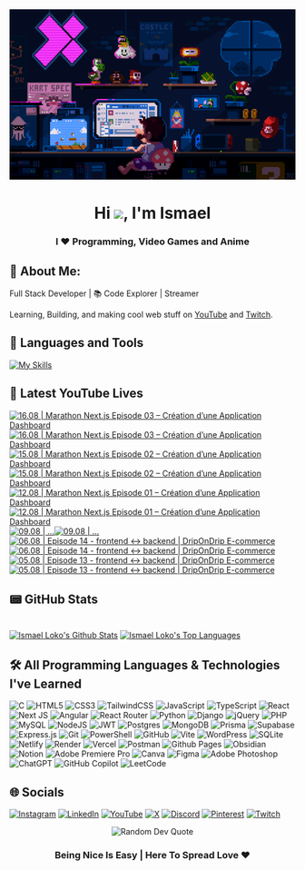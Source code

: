 <div align="center">
  <img src="img/bg.gif" alt="background image" width="100%" height="300">
</div>
<h1 align="center">Hi <img src="https://raw.githubusercontent.com/MartinHeinz/MartinHeinz/master/wave.gif" width="30px">, I'm Ismael </h1>
<h3 align="center">I ❤️ Programming, Video Games and Anime </h3>

## 💫 About Me:

 Full Stack Developer | 📚 Code Explorer | Streamer 

Learning, Building, and making cool web stuff on [YouTube](https://www.youtube.com/@licode30) and [Twitch](https://www.twitch.tv/dereal_ismael).

## 🧰 Languages and Tools 
[![My Skills](https://skillicons.dev/icons?i=html,css,js,ts,react,nextjs,angular,nodejs,express,mongodb,postgres,git,vscode)](https://skillicons.dev)

## 🎥 Latest YouTube Lives

<!-- BEGIN YOUTUBE-CARDS -->
[![16.08 |  Marathon Next.js Episode 03 – Création d’une Application Dashboard](https://ytcards.demolab.com/?id=UXMfbPwAqZ8&title=16.08+%7C++Marathon+Next.js+Episode+03+%E2%80%93+Cr%C3%A9ation+d%E2%80%99une+Application+Dashboard&lang=en&timestamp=1755383945&background_color=%230d1117&title_color=%23ffffff&stats_color=%23dedede&max_title_lines=2&width=250&border_radius=5&duration=13338 "16.08 |  Marathon Next.js Episode 03 – Création d’une Application Dashboard")](https://www.youtube.com/watch?v=UXMfbPwAqZ8#gh-dark-mode-only)[![16.08 |  Marathon Next.js Episode 03 – Création d’une Application Dashboard](https://ytcards.demolab.com/?id=UXMfbPwAqZ8&title=16.08+%7C++Marathon+Next.js+Episode+03+%E2%80%93+Cr%C3%A9ation+d%E2%80%99une+Application+Dashboard&lang=en&timestamp=1755383945&background_color=%23ffffff&title_color=%2324292f&stats_color=%2357606a&max_title_lines=2&width=250&border_radius=5&duration=13338 "16.08 |  Marathon Next.js Episode 03 – Création d’une Application Dashboard")](https://www.youtube.com/watch?v=UXMfbPwAqZ8#gh-light-mode-only)
[![15.08 |  Marathon Next.js Episode 02 – Création d’une Application Dashboard](https://ytcards.demolab.com/?id=8_aJaFSXA6M&title=15.08+%7C++Marathon+Next.js+Episode+02+%E2%80%93+Cr%C3%A9ation+d%E2%80%99une+Application+Dashboard&lang=en&timestamp=1755309175&background_color=%230d1117&title_color=%23ffffff&stats_color=%23dedede&max_title_lines=2&width=250&border_radius=5&duration=18529 "15.08 |  Marathon Next.js Episode 02 – Création d’une Application Dashboard")](https://www.youtube.com/watch?v=8_aJaFSXA6M#gh-dark-mode-only)[![15.08 |  Marathon Next.js Episode 02 – Création d’une Application Dashboard](https://ytcards.demolab.com/?id=8_aJaFSXA6M&title=15.08+%7C++Marathon+Next.js+Episode+02+%E2%80%93+Cr%C3%A9ation+d%E2%80%99une+Application+Dashboard&lang=en&timestamp=1755309175&background_color=%23ffffff&title_color=%2324292f&stats_color=%2357606a&max_title_lines=2&width=250&border_radius=5&duration=18529 "15.08 |  Marathon Next.js Episode 02 – Création d’une Application Dashboard")](https://www.youtube.com/watch?v=8_aJaFSXA6M#gh-light-mode-only)
[![12.08 |  Marathon Next.js Episode 01 – Création d’une Application Dashboard](https://ytcards.demolab.com/?id=m0oJnDsnjz4&title=12.08+%7C++Marathon+Next.js+Episode+01+%E2%80%93+Cr%C3%A9ation+d%E2%80%99une+Application+Dashboard&lang=en&timestamp=1755064618&background_color=%230d1117&title_color=%23ffffff&stats_color=%23dedede&max_title_lines=2&width=250&border_radius=5&duration=3817 "12.08 |  Marathon Next.js Episode 01 – Création d’une Application Dashboard")](https://www.youtube.com/watch?v=m0oJnDsnjz4#gh-dark-mode-only)[![12.08 |  Marathon Next.js Episode 01 – Création d’une Application Dashboard](https://ytcards.demolab.com/?id=m0oJnDsnjz4&title=12.08+%7C++Marathon+Next.js+Episode+01+%E2%80%93+Cr%C3%A9ation+d%E2%80%99une+Application+Dashboard&lang=en&timestamp=1755064618&background_color=%23ffffff&title_color=%2324292f&stats_color=%2357606a&max_title_lines=2&width=250&border_radius=5&duration=3817 "12.08 |  Marathon Next.js Episode 01 – Création d’une Application Dashboard")](https://www.youtube.com/watch?v=m0oJnDsnjz4#gh-light-mode-only)
[![09.08 | …](https://ytcards.demolab.com/?id=Dh-AfR9fQ_M&title=09.08+%7C+%E2%80%A6&lang=en&timestamp=1754787544&background_color=%230d1117&title_color=%23ffffff&stats_color=%23dedede&max_title_lines=2&width=250&border_radius=5&duration=15287 "09.08 | …")](https://www.youtube.com/watch?v=Dh-AfR9fQ_M#gh-dark-mode-only)[![09.08 | …](https://ytcards.demolab.com/?id=Dh-AfR9fQ_M&title=09.08+%7C+%E2%80%A6&lang=en&timestamp=1754787544&background_color=%23ffffff&title_color=%2324292f&stats_color=%2357606a&max_title_lines=2&width=250&border_radius=5&duration=15287 "09.08 | …")](https://www.youtube.com/watch?v=Dh-AfR9fQ_M#gh-light-mode-only)
[![06.08 | Episode 14 - frontend ↔ backend | DripOnDrip E-commerce](https://ytcards.demolab.com/?id=P_-9VhsSjDQ&title=06.08+%7C+Episode+14+-+frontend+%E2%86%94+backend+%7C+DripOnDrip+E-commerce&lang=en&timestamp=1754502220&background_color=%230d1117&title_color=%23ffffff&stats_color=%23dedede&max_title_lines=2&width=250&border_radius=5&duration=13018 "06.08 | Episode 14 - frontend ↔ backend | DripOnDrip E-commerce")](https://www.youtube.com/watch?v=P_-9VhsSjDQ#gh-dark-mode-only)[![06.08 | Episode 14 - frontend ↔ backend | DripOnDrip E-commerce](https://ytcards.demolab.com/?id=P_-9VhsSjDQ&title=06.08+%7C+Episode+14+-+frontend+%E2%86%94+backend+%7C+DripOnDrip+E-commerce&lang=en&timestamp=1754502220&background_color=%23ffffff&title_color=%2324292f&stats_color=%2357606a&max_title_lines=2&width=250&border_radius=5&duration=13018 "06.08 | Episode 14 - frontend ↔ backend | DripOnDrip E-commerce")](https://www.youtube.com/watch?v=P_-9VhsSjDQ#gh-light-mode-only)
[![05.08 | Episode 13 - frontend ↔ backend | DripOnDrip E-commerce](https://ytcards.demolab.com/?id=CzBIJD-gK60&title=05.08+%7C+Episode+13+-+frontend+%E2%86%94+backend+%7C+DripOnDrip+E-commerce&lang=en&timestamp=1754424695&background_color=%230d1117&title_color=%23ffffff&stats_color=%23dedede&max_title_lines=2&width=250&border_radius=5&duration=17864 "05.08 | Episode 13 - frontend ↔ backend | DripOnDrip E-commerce")](https://www.youtube.com/watch?v=CzBIJD-gK60#gh-dark-mode-only)[![05.08 | Episode 13 - frontend ↔ backend | DripOnDrip E-commerce](https://ytcards.demolab.com/?id=CzBIJD-gK60&title=05.08+%7C+Episode+13+-+frontend+%E2%86%94+backend+%7C+DripOnDrip+E-commerce&lang=en&timestamp=1754424695&background_color=%23ffffff&title_color=%2324292f&stats_color=%2357606a&max_title_lines=2&width=250&border_radius=5&duration=17864 "05.08 | Episode 13 - frontend ↔ backend | DripOnDrip E-commerce")](https://www.youtube.com/watch?v=CzBIJD-gK60#gh-light-mode-only)
<!-- END YOUTUBE-CARDS -->

## 📟 GitHub Stats

<br/>
    <a href="https://github.com/Lil-Code30/github-readme-stats"><img alt="Ismael Loko's Github Stats" src="https://github-readme-stats.vercel.app/api?username=Lil-Code30&show_icons=true&count_private=true&theme=react&hide_border=true&bg_color=0D1117" /></a>
  <a href="https://github.com/Lil-Code30/github-readme-stats"><img alt="Ismael Loko's Top Languages" src="https://github-readme-stats.vercel.app/api/top-langs/?username=Lil-Code30&langs_count=8&count_private=true&layout=compact&theme=react&hide_border=true&bg_color=0D1117" /></a>
  <br/>


## 🛠️ All Programming Languages & Technologies I've Learned

![C](https://img.shields.io/badge/c-%2300599C.svg?style=for-the-badge&logo=c&logoColor=white) ![HTML5](https://img.shields.io/badge/html5-%23E34F26.svg?style=for-the-badge&logo=html5&logoColor=white)
![CSS3](https://img.shields.io/badge/css3-%231572B6.svg?style=for-the-badge&logo=css3&logoColor=white) ![TailwindCSS](https://img.shields.io/badge/tailwindcss-%2338B2AC.svg?style=for-the-badge&logo=tailwind-css&logoColor=white)
![JavaScript](https://img.shields.io/badge/javascript-%23323330.svg?style=for-the-badge&logo=javascript&logoColor=%23F7DF1E) ![TypeScript](https://img.shields.io/badge/typescript-%23007ACC.svg?style=for-the-badge&logo=typescript&logoColor=white) ![React](https://img.shields.io/badge/react-%2320232a.svg?style=for-the-badge&logo=react&logoColor=%2361DAFB) ![Next JS](https://img.shields.io/badge/Next-black?style=for-the-badge&logo=next.js&logoColor=white) ![Angular](https://img.shields.io/badge/angular-%23DD0031.svg?style=for-the-badge&logo=angular&logoColor=white) ![React Router](https://img.shields.io/badge/React_Router-CA4245?style=for-the-badge&logo=react-router&logoColor=white)
![Python](https://img.shields.io/badge/python-3670A0?style=for-the-badge&logo=python&logoColor=ffdd54) 
![Django](https://img.shields.io/badge/django-%23092E20.svg?style=for-the-badge&logo=django&logoColor=white) ![jQuery](https://img.shields.io/badge/jquery-%230769AD.svg?style=for-the-badge&logo=jquery&logoColor=white) ![PHP](https://img.shields.io/badge/php-%23777BB4.svg?style=for-the-badge&logo=php&logoColor=white) ![MySQL](https://img.shields.io/badge/mysql-4479A1.svg?style=for-the-badge&logo=mysql&logoColor=white)   ![NodeJS](https://img.shields.io/badge/node.js-6DA55F?style=for-the-badge&logo=node.js&logoColor=white) ![JWT](https://img.shields.io/badge/JWT-black?style=for-the-badge&logo=JSON%20web%20tokens) ![Postgres](https://img.shields.io/badge/postgres-%23316192.svg?style=for-the-badge&logo=postgresql&logoColor=white) ![MongoDB](https://img.shields.io/badge/MongoDB-%234ea94b.svg?style=for-the-badge&logo=mongodb&logoColor=white) ![Prisma](https://img.shields.io/badge/Prisma-3982CE?style=for-the-badge&logo=Prisma&logoColor=white) ![Supabase](https://img.shields.io/badge/Supabase-3ECF8E?style=for-the-badge&logo=supabase&logoColor=white) ![Express.js](https://img.shields.io/badge/express.js-%23404d59.svg?style=for-the-badge&logo=express&logoColor=%2361DAFB)
 ![Git](https://img.shields.io/badge/git-%23F05033.svg?style=for-the-badge&logo=git&logoColor=white)  ![PowerShell](https://img.shields.io/badge/PowerShell-%235391FE.svg?style=for-the-badge&logo=powershell&logoColor=white) ![GitHub](https://img.shields.io/badge/github-%23121011.svg?style=for-the-badge&logo=github&logoColor=white) ![Vite](https://img.shields.io/badge/vite-%23646CFF.svg?style=for-the-badge&logo=vite&logoColor=white)
![WordPress](https://img.shields.io/badge/WordPress-%23117AC9.svg?style=for-the-badge&logo=WordPress&logoColor=white) ![SQLite](https://img.shields.io/badge/sqlite-%2307405e.svg?style=for-the-badge&logo=sqlite&logoColor=white) ![Netlify](https://img.shields.io/badge/netlify-%23000000.svg?style=for-the-badge&logo=netlify&logoColor=#00C7B7) ![Render](https://img.shields.io/badge/Render-%46E3B7.svg?style=for-the-badge&logo=render&logoColor=white) ![Vercel](https://img.shields.io/badge/vercel-%23000000.svg?style=for-the-badge&logo=vercel&logoColor=white) ![Postman](https://img.shields.io/badge/Postman-FF6C37?style=for-the-badge&logo=postman&logoColor=white)  ![Github Pages](https://img.shields.io/badge/github%20pages-121013?style=for-the-badge&logo=github&logoColor=white) ![Obsidian](https://img.shields.io/badge/Obsidian-%23483699.svg?style=for-the-badge&logo=obsidian&logoColor=white) ![Notion](https://img.shields.io/badge/Notion-%23000000.svg?style=for-the-badge&logo=notion&logoColor=white)  ![Adobe Premiere Pro](https://img.shields.io/badge/Adobe%20Premiere%20Pro-9999FF.svg?style=for-the-badge&logo=Adobe%20Premiere%20Pro&logoColor=white) ![Canva](https://img.shields.io/badge/Canva-%2300C4CC.svg?style=for-the-badge&logo=Canva&logoColor=white) ![Figma](https://img.shields.io/badge/figma-%23F24E1E.svg?style=for-the-badge&logo=figma&logoColor=white) ![Adobe Photoshop](https://img.shields.io/badge/adobe%20photoshop-%2331A8FF.svg?style=for-the-badge&logo=adobe%20photoshop&logoColor=white) ![ChatGPT](https://img.shields.io/badge/chatGPT-74aa9c?style=for-the-badge&logo=openai&logoColor=white) ![GitHub Copilot](https://img.shields.io/badge/github_copilot-8957E5?style=for-the-badge&logo=github-copilot&logoColor=white) ![LeetCode](https://img.shields.io/badge/LeetCode-000000?style=for-the-badge&logo=LeetCode&logoColor=#d16c06)


  
## 🌐 Socials
[![Instagram](https://img.shields.io/badge/Instagram-%23E4405F.svg?style=for-the-badge&logo=Instagram&logoColor=white)](https://www.instagram.com/dereal.ismael/) [![LinkedIn](https://img.shields.io/badge/linkedin-%230077B5.svg?style=for-the-badge&logo=linkedin&logoColor=white)](https://www.linkedin.com/in/loko-ismael/) [![YouTube](https://img.shields.io/badge/YouTube-%23FF0000.svg?style=for-the-badge&logo=YouTube&logoColor=white)](https://www.youtube.com/@licode30) [![X](https://img.shields.io/badge/X-%23000000.svg?style=for-the-badge&logo=X&logoColor=white)](https://x.com/dereal_ismael) [![Discord](https://img.shields.io/badge/Discord-%235865F2.svg?style=for-the-badge&logo=discord&logoColor=white)](https://discord.gg/AQjqamZm45) [![Pinterest](https://img.shields.io/badge/Pinterest-%23E60023.svg?style=for-the-badge&logo=Pinterest&logoColor=white)](https://ca.pinterest.com/dereal_ismael/) [![Twitch](https://img.shields.io/badge/Twitch-%239146FF.svg?style=for-the-badge&logo=Twitch&logoColor=white)](https://www.twitch.tv/dereal_ismael) 


<div align="center"> <img src="https://quotes-github-readme.vercel.app/api?type=horizontal&theme=radical" alt="Random Dev Quote"/> </div>
 <div align="center">

### Being Nice Is Easy | Here To Spread Love ❤️

</div>
